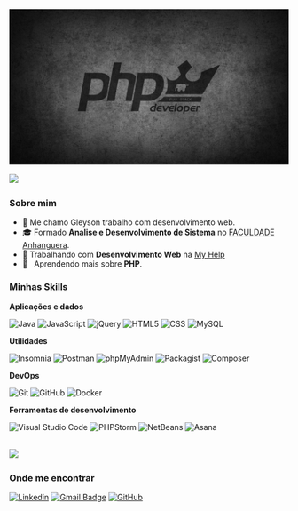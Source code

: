 <div class="container">
	<img height="280em" width="100%" src="php.jpg">
</div>

![](https://komarev.com/ghpvc/?username=GleysonAndrade&color=006bed)

<h3>Sobre mim</h3>

- 🤔 Me chamo Gleyson trabalho com desenvolvimento web.
- 🎓 Formado **Analise e Desenvolvimento de Sistema** no <a href="https://www.anhanguera.com/">FACULDADE Anhanguera</a>.
- 💼 Trabalhando com **Desenvolvimento Web** na <a href="https://agenciamyhelp.com.br/">My Help</a>
- 🌱 &nbsp; Aprendendo mais sobre **PHP**.

<h3>Minhas Skills</h3>

**Aplicações e dados**

![Java](https://img.shields.io/badge/PHP-333333?style=flat&logo=php)
![JavaScript](https://img.shields.io/badge/-JavaScript-333333?style=flat&logo=javascript)
![jQuery](https://img.shields.io/badge/jQuery-333333?style=flat&logo=jquery)
![HTML5](https://img.shields.io/badge/-HTML5-333333?style=flat&logo=HTML5)
![CSS](https://img.shields.io/badge/-CSS-333333?style=flat&logo=CSS3&logoColor=1572B6)
![MySQL](https://img.shields.io/badge/-MySQL-333333?style=flat&logo=mysql)

**Utilidades**

![Insomnia](https://img.shields.io/badge/-Insomnia-333333?style=flat&logo=insomnia)
![Postman](https://img.shields.io/badge/-Postman-333333?style=flat&logo=postman)
![phpMyAdmin](https://img.shields.io/badge/phpMyAdmin-333333?style=flat&logo=phpmyadmin)
![Packagist](https://img.shields.io/badge/Packagist-333333?style=flat&logo=packagist)
![Composer](https://img.shields.io/badge/Composer-333333?style=flat&logo=composer)

**DevOps**

![Git](https://img.shields.io/badge/-Git-333333?style=flat&logo=git)
![GitHub](https://img.shields.io/badge/-GitHub-333333?style=flat&logo=github)
![Docker](https://img.shields.io/badge/-Docker-333333?style=flat&logo=docker)

**Ferramentas de desenvolvimento**

![Visual Studio Code](https://img.shields.io/badge/-Visual%20Studio%20Code-333333?style=flat&logo=visual-studio-code&logoColor=007ACC)
![PHPStorm](https://img.shields.io/badge/-PHPStorm-333333?style=flat&logo=phpstorm&logoColor=blue)
![NetBeans](https://img.shields.io/badge/-NetBeans-333333?style=flat&logo=netbeans-code&logoColor=blue)
![Asana](https://img.shields.io/badge/-Asana-333333?style=flat&logo=asana&logoColor=FF6C37)

<br/>

<a href="https://github.com/iuricode">
  <img height="180em" src="https://github-readme-stats.vercel.app/api?username=iuricode&theme=dracula&show_icons=true" />
</a>

<h3>Onde me encontrar</h3>

[![Linkedin](https://img.shields.io/badge/-username-blue?style=flat-square&logo=Linkedin&logoColor=white&link=LINK-DO-SEU-LINKEDIN)](LINK-DO-SEU-LINKEDIN)
[![Gmail Badge](https://img.shields.io/badge/-seuemail@email.com-006bed?style=flat-square&logo=Gmail&logoColor=white&link=mailto:SEU-EMAIL)](mailto:SEU-EMAIL)
[![GitHub](https://img.shields.io/github/followers/iuricode?label=follow&style=social)](LINK-DO-SEU-GITHUB)